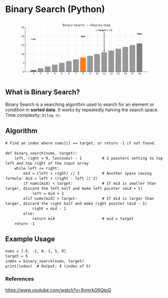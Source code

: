# Binary Search (Python)
![Visual](./binary_search_visual.gif)
## What is Binary Search?
Binary Search is a searching algorithm used to search for an element or condition in **sorted data**. It works by repeatedly halving the search space. Time complexity: `O(log n)`.

## Algorithm
```
# Find an index where nums[i] == target, or return -1 if not found.

def binary_search(nums, target):
    left, right = 0, len(nums) - 1         # 2 pointers setting to top left and top right of the input array  
    while left <= right:                   
        mid = (left + right) // 2          # Another space saving formula: mid = left + (right - left // 2)
        if nums[mid] < target:             # If mid is smaller than targer, discard the left half and make left pointer (mid + 1)
            left = mid + 1
        elif nums[mid] > target:           # If mid is larger than targer, discard the right half and make right pointer (mid - 1)
            right = mid - 1
        else:
            return mid                     # mid = target
    return -1

```

## Example Usage
```
nums = [-5, -2, 0, 1, 5, 9]
target = 5
index = binary_search(nums, target)
print(index)  # Output: 4 (index of 5)
```

### References
https://www.youtube.com/watch?v=9nmrkG6QtpQ 
